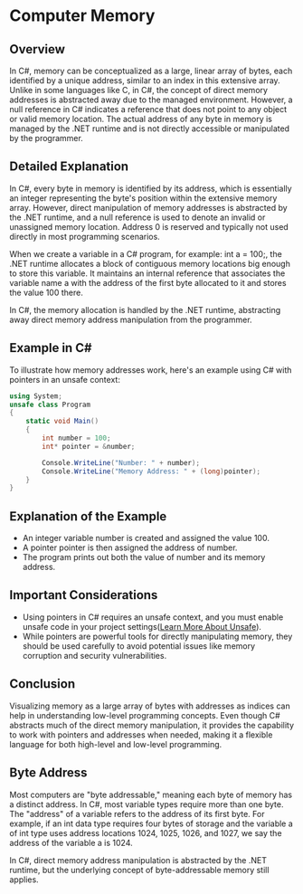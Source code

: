 # Computer Memory

## Overview
In C#, memory can be conceptualized as a large, linear array of bytes, each identified by a unique address, similar to an index in this extensive array. Unlike in some languages like C, in C#, the concept of direct memory addresses is abstracted away due to the managed environment. However, a null reference in C# indicates a reference that does not point to any object or valid memory location. The actual address of any byte in memory is managed by the .NET runtime and is not directly accessible or manipulated by the programmer.

## Detailed Explanation
In C#, every byte in memory is identified by its address, which is essentially an integer representing the byte's position within the extensive memory array. However, direct manipulation of memory addresses is abstracted by the .NET runtime, and a null reference is used to denote an invalid or unassigned memory location. Address 0 is reserved and typically not used directly in most programming scenarios.

When we create a variable in a C# program, for example: int a = 100;, the .NET runtime allocates a block of contiguous memory locations big enough to store this variable. It maintains an internal reference that associates the variable name a with the address of the first byte allocated to it and stores the value 100 there.

In C#, the memory allocation is handled by the .NET runtime, abstracting away direct memory address manipulation from the programmer.

## Example in C#
To illustrate how memory addresses work, here's an example using C# with pointers in an unsafe context:

```csharp
using System;
unsafe class Program
{
    static void Main()
    {
        int number = 100;
        int* pointer = &number;

        Console.WriteLine("Number: " + number);
        Console.WriteLine("Memory Address: " + (long)pointer);
    }
}

```
## Explanation of the Example
* An integer variable number is created and assigned the value 100.
* A pointer pointer is then assigned the address of number.
* The program prints out both the value of number and its memory address.

## Important Considerations
* Using pointers in C# requires an unsafe context, and you must enable unsafe code in your project settings([Learn More About Unsafe](https://www.linkedin.com/posts/parminder-singh-5747a611b_pointers-in-c-activity-7155038892398628864-3Sg8?utm_source=share&utm_medium=member_desktop)).
* While pointers are powerful tools for directly manipulating memory, they should be used carefully to avoid potential issues like memory corruption and security vulnerabilities.

## Conclusion
Visualizing memory as a large array of bytes with addresses as indices can help in understanding low-level programming concepts. Even though C# abstracts much of the direct memory manipulation, it provides the capability to work with pointers and addresses when needed, making it a flexible language for both high-level and low-level programming.

## Byte Address
Most computers are "byte addressable," meaning each byte of memory has a distinct address. In C#, most variable types require more than one byte. The "address" of a variable refers to the address of its first byte. For example, if an int data type requires four bytes of storage and the variable a of int type uses address locations 1024, 1025, 1026, and 1027, we say the address of the variable a is 1024.


In C#, direct memory address manipulation is abstracted by the .NET runtime, but the underlying concept of byte-addressable memory still applies.
